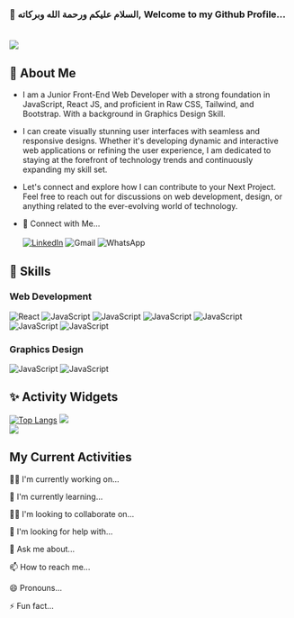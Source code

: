 ### 👋 السلام عليكم ورحمة الله وبركاته, Welcome to my Github Profile... </br> </br>

![](https://data.terabox.com/thumbnail/964a2466458d4af33c343f70f8914a3a?fid=4398880206227-250528-397444425213235&rt=pr&sign=FDTAER-DCb740ccc5511e5e8fedcff06b081203-FoLb3Z%2bLZ1YoNFpqR5LiJvQGLck%3d&expires=8h&chkbd=0&chkv=0&dp-logid=360362564434200339&dp-callid=0&time=1705377600&size=c1366_u768&quality=90&vuk=4398880206227&ft=image&autopolicy=1)

## 🚀 About Me
- I am a Junior Front-End Web Developer with a strong foundation in JavaScript, React JS, and proficient in Raw CSS, Tailwind, and Bootstrap. With a background in Graphics Design Skill. 

- I can create visually stunning user interfaces with seamless and responsive designs. Whether it's developing dynamic and interactive web applications or refining the user experience, I am dedicated to staying at the forefront of technology trends and continuously expanding my skill set.

- Let's connect and explore how I can contribute to your Next Project. Feel free to reach out for discussions on web development, design, or anything related to the ever-evolving world of technology.

- 📩 Connect with Me... </br> </br>
[![LinkedIn](https://img.shields.io/badge/LinkedIn-0077B5?style=for-the-badge&logo=linkedin&logoColor=white)](https://www.linkedin.com/in/developer-jihad/)
![Gmail](https://img.shields.io/badge/Gmail-EA4335.svg?style=for-the-badge&logo=Gmail&logoColor=white)
![WhatsApp](https://img.shields.io/badge/WhatsApp-25D366.svg?style=for-the-badge&logo=WhatsApp&logoColor=white)

## 🧠 Skills
### Web Development
![React](https://img.shields.io/badge/React-61DAFB.svg?style=for-the-badge&logo=React&logoColor=black)
![JavaScript](https://img.shields.io/badge/JavaScript-F7DF1E.svg?style=for-the-badge&logo=JavaScript&logoColor=black)
![JavaScript](https://img.shields.io/badge/Tailwind%20CSS-06B6D4.svg?style=for-the-badge&logo=Tailwind-CSS&logoColor=white)
![JavaScript](https://img.shields.io/badge/Bootstrap-7952B3.svg?style=for-the-badge&logo=Bootstrap&logoColor=white)
![JavaScript](https://img.shields.io/badge/MongoDB-47A248.svg?style=for-the-badge&logo=MongoDB&logoColor=white)
![JavaScript](https://img.shields.io/badge/Express-000000.svg?style=for-the-badge&logo=Express&logoColor=white)
![JavaScript](https://img.shields.io/badge/Node.js-339933.svg?style=for-the-badge&logo=nodedotjs&logoColor=white)

### Graphics Design
![JavaScript](https://img.shields.io/badge/Adobe%20Illustrator-FF9A00.svg?style=for-the-badge&logo=Adobe-Illustrator&logoColor=white)
![JavaScript](https://img.shields.io/badge/Adobe%20Photoshop-31A8FF.svg?style=for-the-badge&logo=Adobe-Photoshop&logoColor=white)


## ✨ Activity Widgets
[![Top Langs](https://github-readme-stats.vercel.app/api/top-langs/?username=Developer-Jihad)](https://github.com/anuraghazra/github-readme-stats) 
![](https://komarev.com/ghpvc/?username=Developer-Jihad) </br>
![](https://github-readme-streak-stats.herokuapp.com/?user=Developer-Jihad) 
<!---![GitHub stats](https://github-readme-stats.vercel.app/api?username=Developer-Jihad&show_icons=true&count_private=true) </br> --->

## My Current Activities
👩‍💻 I'm currently working on...

🧠 I'm currently learning...

👯‍♀️ I'm looking to collaborate on...

🤔 I'm looking for help with...

💬 Ask me about...

📫 How to reach me...

😄 Pronouns...

⚡️ Fun fact...

<!---
Developer-Jihad/Developer-Jihad is a ✨ special ✨ repository because its `README.md` (this file) appears on your GitHub profile.
You can click the Preview link to take a look at your changes.
--->
